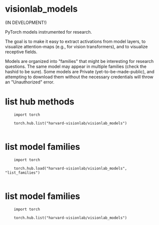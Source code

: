 # visionlab_models

(IN DEVELOPMENT!)

PyTorch models instrumented for research.

The goal is to make it easy to extract activations from model layers, to visualize attention-maps (e.g., for vision transformers), and to visualize receptive fields.

Models are organized into "families" that might be interesting for research questions. The same model may appear in multiple families (check the hashid to be sure). Some models are Private (yet-to-be-made-public), and attempting to download them without the necessary credentials will throw an "Unauthorized" error.

# list hub methods
```
    import torch
    
    torch.hub.list("harvard-visionlab/visionlab_models")
    
```

# list model families
```
    import torch
    
    torch.hub.load("harvard-visionlab/visionlab_models", "list_families")
    
```

# list model families
```
    import torch
    
    torch.hub.list("harvard-visionlab/visionlab_models")
    
```